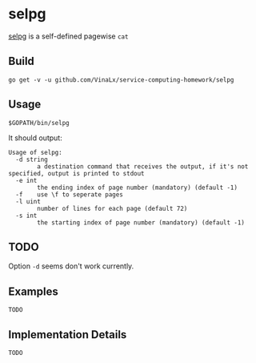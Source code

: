 # selpg

[selpg](https://www.ibm.com/developerworks/cn/linux/shell/clutil/index.html) is a self-defined pagewise `cat`

## Build

```shell
go get -v -u github.com/VinaLx/service-computing-homework/selpg
```

## Usage

```shell
$GOPATH/bin/selpg
```

It should output:

```shell
Usage of selpg:
  -d string
    	a destination command that receives the output, if it's not specified, output is printed to stdout
  -e int
    	the ending index of page number (mandatory) (default -1)
  -f	use \f to seperate pages
  -l uint
    	number of lines for each page (default 72)
  -s int
    	the starting index of page number (mandatory) (default -1)
```

## TODO

Option `-d` seems don't work currently.

## Examples

`TODO`

## Implementation Details

`TODO`